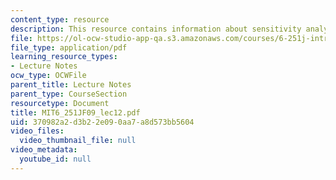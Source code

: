 ```yaml
---
content_type: resource
description: This resource contains information about sensitivity analysis.
file: https://ol-ocw-studio-app-qa.s3.amazonaws.com/courses/6-251j-introduction-to-mathematical-programming-fall-2009/370982a2d3b22e090aa7a8d573bb5604_MIT6_251JF09_lec12.pdf
file_type: application/pdf
learning_resource_types:
- Lecture Notes
ocw_type: OCWFile
parent_title: Lecture Notes
parent_type: CourseSection
resourcetype: Document
title: MIT6_251JF09_lec12.pdf
uid: 370982a2-d3b2-2e09-0aa7-a8d573bb5604
video_files:
  video_thumbnail_file: null
video_metadata:
  youtube_id: null
---
```

